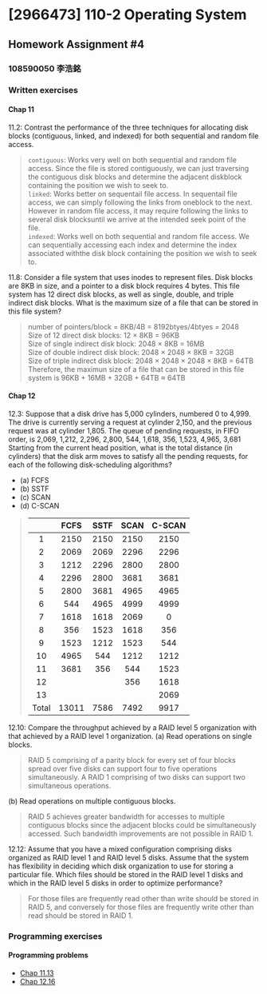 # [2966473] 110-2 Operating System

## Homework Assignment #4

### 108590050 李浩銘

### Written exercises

#### Chap 11

11.2: Contrast the performance of the three techniques for allocating disk blocks (contiguous, linked, and indexed) for both sequential and random file access.
> `contiguous`: Works very well on both sequential and random file access. Since the file is stored contiguously, we can just traversing the contiguous disk blocks and determine the adjacent diskblock containing the position we wish to seek to.  
> `linked`: Works better on sequentail file access. In sequentail file access, we can simply following the links from oneblock to the next. However in random file access, it may require following the links to several disk blocksuntil we arrive at the intended seek point of the file.  
> `indexed`: Works well on both sequential and random file access. We can sequentially accessing each index and determine the index associated withthe disk block containing the position we wish to seek to.

11.8: Consider a file system that uses inodes to represent files. Disk blocks are 8KB in size, and a pointer to a disk block requires 4 bytes. This file system has 12 direct disk blocks, as well as single, double, and triple indirect disk blocks. What is the maximum size of a file that can be stored in this file system?
> number of pointers/block = 8KB/4B = 8192btyes/4btyes = 2048  
> Size of 12 direct disk blocks: 12 $\times$ 8KB = 96KB  
> Size of single indirect disk block: 2048 $\times$ 8KB = 16MB  
> Size of double indirect disk block: 2048 $\times$ 2048 $\times$ 8KB = 32GB  
> Size of triple indirect disk block: 2048 $\times$ 2048 $\times$ 2048 $\times$ 8KB = 64TB  
> Therefore, the maximun size of a file that can be stored in this file system is 96KB + 16MB + 32GB + 64TB $\approx$ 64TB

#### Chap 12

12.3: Suppose that a disk drive has 5,000 cylinders, numbered 0 to 4,999. The drive is currently serving a request at cylinder 2,150, and the previous request was at cylinder 1,805. The queue of pending requests, in FIFO order, is 2,069, 1,212, 2,296, 2,800, 544, 1,618, 356, 1,523, 4,965, 3,681 Starting from the current head position, what is the total distance (in cylinders) that the disk arm moves to satisfy all the pending requests, for each of the following disk-scheduling algorithms?

- (a) FCFS
- (b) SSTF
- (c) SCAN
- (d) C-SCAN

> |       | FCFS  | SSTF | SCAN | C-SCAN |
> |:-----:|:-----:|:----:|:----:|:------:|
> | 1     | 2150  | 2150 | 2150 | 2150   |
> | 2     | 2069  | 2069 | 2296 | 2296   |
> | 3     | 1212  | 2296 | 2800 | 2800   |
> | 4     | 2296  | 2800 | 3681 | 3681   |
> | 5     | 2800  | 3681 | 4965 | 4965   |
> | 6     | 544   | 4965 | 4999 | 4999   |
> | 7     | 1618  | 1618 | 2069 | 0      |
> | 8     | 356   | 1523 | 1618 | 356    |
> | 9     | 1523  | 1212 | 1523 | 544    |
> | 10    | 4965  | 544  | 1212 | 1212   |
> | 11    | 3681  | 356  | 544  | 1523   |
> | 12    |       |      | 356  | 1618   |
> | 13    |       |      |      | 2069   |
> | Total | 13011 | 7586 | 7492 | 9917   |

12.10: Compare the throughput achieved by a RAID level 5 organization with that achieved by a RAID level 1 organization.
(a) Read operations on single blocks.
> RAID 5 comprising of a parity block for every set of four blocks spread over five disks can support four to five operations simultaneously. A RAID 1 comprising of two disks can support two simultaneous operations.

(b) Read operations on multiple contiguous blocks.
> RAID 5 achieves greater bandwidth for accesses to multiple contiguous blocks since the adjacent blocks could be simultaneously accessed. Such bandwidth improvements are not possible in RAID 1.

12.12: Assume that you have a mixed configuration comprising disks organized as RAID level 1 and RAID level 5 disks. Assume that the system has flexibility in deciding which disk organization to use for storing a particular file. Which files should be stored in the RAID level 1 disks and which in the RAID level 5 disks in order to optimize performance?
> For those files are frequently read other than write should be stored in RAID 5, and conversely for those files are frequently write other than read should be stored in RAID 1.

### Programming exercises

#### Programming problems

- [Chap 11.13](./Chap11.13/README.md)
- [Chap 12.16](./Chap12.16/README.md)
